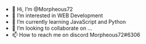 - 👋 Hi, I’m @Morpheous72
- 👀 I’m interested in WEB Development
- 🌱 I’m currently learning JavaScript and Python
- 💞️ I’m looking to collaborate on ...
- 📫 How to reach me on discord Morpheous72#6306

<!---
Morpheous72/Morpheous72 is a ✨ special ✨ repository because its `README.md` (this file) appears on your GitHub profile.
You can click the Preview link to take a look at your changes.
--->
